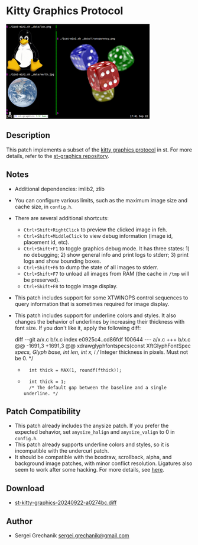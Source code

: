 Kitty Graphics Protocol
=======================

[![Screenshot](st-kitty-graphics.png)](st-kitty-graphics.png)

Description
-----------
This patch implements a subset of the [kitty graphics
protocol](https://sw.kovidgoyal.net/kitty/graphics-protocol)
in st. For more details, refer to the [st-graphics
repository](https://github.com/sergei-grechanik/st-graphics).

Notes
-----
* Additional dependencies: imlib2, zlib
* You can configure various limits, such as the maximum image size and cache
  size, in `config.h`.
* There are several additional shortcuts:
  - `Ctrl+Shift+RightClick` to preview the clicked image in feh.
  - `Ctrl+Shift+MiddleClick` to view debug information (image id, placement id,
    etc).
  - `Ctrl+Shift+F1` to toggle graphics debug mode. It has three states: 1) no
    debugging; 2) show general info and print logs to stderr; 3) print logs and
    show bounding boxes.
  - `Ctrl+Shift+F6` to dump the state of all images to stderr.
  - `Ctrl+Shift+F7` to unload all images from RAM (the cache in `/tmp` will be
    preserved).
  - `Ctrl+Shift+F8` to toggle image display.
* This patch includes support for some XTWINOPS control sequences to query
  information that is sometimes required for image display.
* This patch includes support for underline colors and styles. It also
  changes the behavior of underlines by increasing their thickness with font
  size. If you don't like it, apply the following diff:

	diff --git a/x.c b/x.c
	index e0925c4..cd86fdf 100644
	--- a/x.c
	+++ b/x.c
	@@ -1691,3 +1691,3 @@ xdrawglyphfontspecs(const XftGlyphFontSpec *specs, Glyph base, int len, int x, i
	        /* Integer thickness in pixels. Must not be 0. */
	-       int thick = MAX(1, roundf(fthick));
	+       int thick = 1;
	        /* The default gap between the baseline and a single underline. */

Patch Compatibility
-------------------
* This patch already includes the anysize patch. If you prefer the expected
  behavior, set `anysize_halign` and `anysize_valign` to 0 in `config.h`.
* This patch already supports underline colors and styles, so it is incompatible
  with the undercurl patch.
* It should be compatible with the boxdraw, scrollback, alpha, and background
  image patches, with minor conflict resolution. Ligatures also seem to work
  after some hacking. For more details, see
  [here](https://github.com/sergei-grechanik/st-graphics?tab=readme-ov-file#patch-compatibility).

Download
--------
* [st-kitty-graphics-20240922-a0274bc.diff](st-kitty-graphics-20240922-a0274bc.diff)

Author
------
* Sergei Grechanik <sergei.grechanik@gmail.com>
